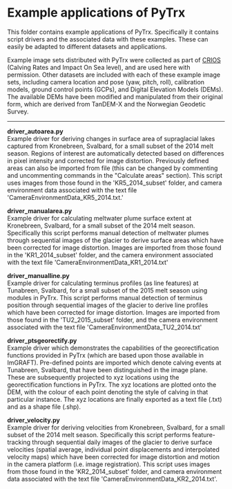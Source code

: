 # Example applications of PyTrx
This folder contains example applications of PyTrx. Specifically it contains script drivers and the associated data with these examples. These can easily be adapted to different datasets and applications.<br>

Example image sets distributed with PyTrx were collected as part of <a href="https://www.researchinsvalbard.no/project/7037">CRIOS</a> (Calving Rates and Impact On Sea level), and are used here with permission. Other datasets are included with each of these example image sets, including camera location and pose (yaw, pitch, roll), calibration models, ground control points (GCPs), and Digital Elevation Models (DEMs). The available DEMs have been modified and manipulated from their original form, which are derived from TanDEM-X and the Norwegian Geodetic Survey.<br>

<hr>

<b>driver_autoarea.py</b>
<br>Example driver for deriving changes in surface area of supraglacial lakes captured from Kronebreen, Svalbard, for a small subset of the 2014 melt season. Regions of interest are automatically detected based on differences in pixel intensity and corrected for image distortion. Previously defined areas can also be imported from file (this can be changed by commenting and uncommenting commands in the "Calculate areas" section). This script uses images from those found in the 'KR5_2014_subset' folder, and camera environment data associated with the text file 'CameraEnvironmentData_KR5_2014.txt.'

<b>driver_manualarea.py</b>
<br>Example driver for calculating meltwater plume surface extent at Kronebreen, Svalbard, for a small subset of the 2014 melt season. Specifically this script performs manual detection of meltwater plumes through sequential images of the glacier to derive surface areas which have been corrected for image distortion. Images are imported from those found in the 'KR1_2014_subset' folder, and the camera environment associated with the text file 'CameraEnvironmentData_KR1_2014.txt'

<b>driver_manualline.py</b>
<br>Example driver for calculating terminus profiles (as line features) at Tunabreen, Svalbard, for a small subset of the 2015 melt season using modules in PyTrx. This script performs manual detection of terminus position through sequential images of the glacier to derive line profiles which have been corrected for image distortion. Images are imported from those found in the 'TU2_2015_subset' folder, and the camera environment associated with the text file 'CameraEnvironmentData_TU2_2014.txt'

<b>driver_ptsgeorectify.py</b>
<br>Example driver which demonstrates the capabilities of the georectification functions provided in PyTrx (which are based upon those available in ImGRAFT). Pre-defined points are imported which denote calving events at Tunabreen, Svalbard, that have been distinguished in the image plane. These are subsequently projected to xyz locations using the georectification functions in PyTrx. The xyz locations are plotted onto the DEM, with the colour of each point denoting the style of calving in that particular instance. The xyz locations are finally exported as a text file (.txt) and as a shape file (.shp).

<b>driver_velocity.py</b>
<br>Example driver for deriving velocities from Kronebreen, Svalbard, for a small subset of the 2014 melt season. Specifically this script performs feature-tracking through sequential daily images of the glacier to derive surface velocities (spatial average, individual point displacements and interpolated velocity maps) which have been corrected for image distortion and motion in the camera platform (i.e. image
registration). This script uses images from those found in the 'KR2_2014_subset' folder, and camera environment data associated with the text file 'CameraEnvironmentData_KR2_2014.txt'.
